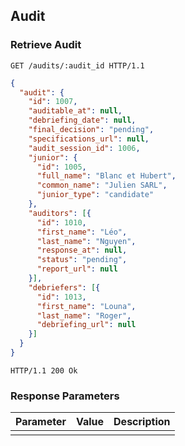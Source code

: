 ## Audit
### Retrieve Audit

```http
GET /audits/:audit_id HTTP/1.1
```

```json
{
  "audit": {
    "id": 1007,
    "auditable_at": null,
    "debriefing_date": null,
    "final_decision": "pending",
    "specifications_url": null,
    "audit_session_id": 1006,
    "junior": {
      "id": 1005,
      "full_name": "Blanc et Hubert",
      "common_name": "Julien SARL",
      "junior_type": "candidate"
    },
    "auditors": [{
      "id": 1010,
      "first_name": "Léo",
      "last_name": "Nguyen",
      "response_at": null,
      "status": "pending",
      "report_url": null
    }],
    "debriefers": [{
      "id": 1013,
      "first_name": "Louna",
      "last_name": "Roger",
      "debriefing_url": null
    }]
  }
}
```

```http
HTTP/1.1 200 Ok
```

### Response Parameters

Parameter           |  Value | Description
------------------- | ------ | ------
          | |
